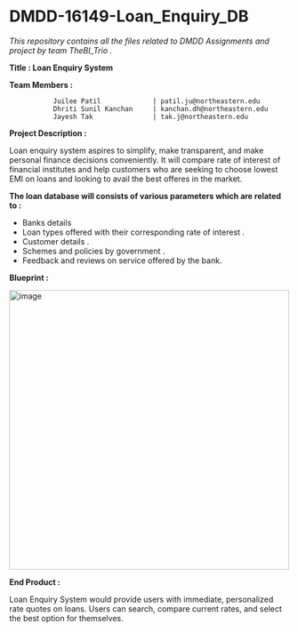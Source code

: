 # DMDD-16149-Loan_Enquiry_DB
*This repository contains all the files related to DMDD Assignments and project by team TheBI_Trio .*

**Title : Loan Enquiry System**

**Team Members :**

               Juilee Patil             | patil.ju@northeastern.edu
               Dhriti Sunil Kanchan     | kanchan.dh@northeastern.edu
               Jayesh Tak               | tak.j@northeastern.edu


**Project Description :**

Loan enquiry system aspires to simplify, make transparent, and make personal finance decisions conveniently. It will compare rate of interest of financial institutes and help customers who are seeking to choose lowest EMI on loans and looking to avail the best offeres in the market.


**The loan database will consists of various parameters which are related to :** 

* Banks details
* Loan types offered with their corresponding rate of interest .
* Customer details .
* Schemes and policies by government .
* Feedback and reviews on service offered by the bank.


**Blueprint :**




<img width="503" alt="image" src="https://user-images.githubusercontent.com/112820037/191874143-befc5fae-ff5f-4fac-8bab-a4d1b59764a6.png">


**End Product :**

Loan Enquiry System would provide users with immediate, personalized rate quotes on loans. Users can search, compare current rates, and select the best option for themselves.
